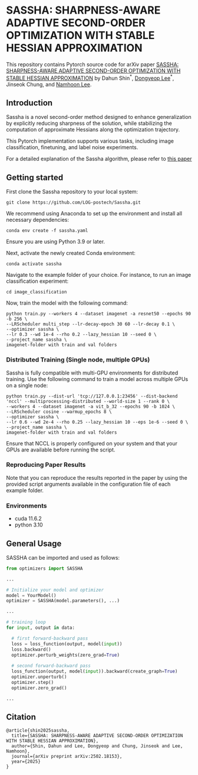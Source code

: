 # SASSHA: SHARPNESS-AWARE ADAPTIVE SECOND-ORDER OPTIMIZATION WITH STABLE HESSIAN APPROXIMATION

This repository contains Pytorch source code for arXiv paper [SASSHA: SHARPNESS-AWARE ADAPTIVE SECOND-ORDER OPTIMIZATION WITH STABLE HESSIAN APPROXIMATION](https://arxiv.org/abs/.....) by Dahun Shin<sup>&ast;</sup>, [Dongyeop Lee](https://edong6768.github.io/)<sup>&ast;</sup>, Jinseok Chung, and [Namhoon Lee](https://namhoonlee.github.io/).

## Introduction

Sassha is a novel second-order method designed to enhance generalization by explicitly reducing sharpness of the solution, while stabilizing the computation of approximate Hessians along the optimization trajectory.

This Pytorch implementation supports various tasks, including image classification, finetuning, and label noise experiments.

For a detailed explanation of the Sassha algorithm, please refer to [this paper](https://arxiv.org/pdf/2502.18153)


## Getting started

First clone the Sassha repository to your local system:
```
git clone https://github.com/LOG-postech/Sassha.git
```

We recommend using Anaconda to set up the environment and install all necessary dependencies:

```
conda env create -f sassha.yaml
```

Ensure you are using Python 3.9 or later.

Next, activate the newly created Conda environment:

```
conda activate sassha
```

Navigate to the example folder of your choice. For instance, to run an image classification experiment:

```
cd image_classification
```

Now, train the model with the following command:
```
python train.py --workers 4 --dataset imagenet -a resnet50 --epochs 90 -b 256 \
--LRScheduler multi_step --lr-decay-epoch 30 60 --lr-decay 0.1 \
--optimizer sassha \
--lr 0.3 --wd 1e-4 --rho 0.2 --lazy_hessian 10 --seed 0 \
--project_name sassha \
imagenet-folder with train and val folders
```

### Distributed Training (Single node, multiple GPUs)
Sassha is fully compatible with multi-GPU environments for distributed training. Use the following command to train a model across multiple GPUs on a single node:
```
python train.py --dist-url 'tcp://127.0.0.1:23456' --dist-backend 'nccl' --multiprocessing-distributed --world-size 1 --rank 0 \
--workers 4 --dataset imagenet -a vit_b_32 --epochs 90 -b 1024 \
--LRScheduler cosine --warmup_epochs 8 \
--optimizer sassha \
--lr 0.6 --wd 2e-4 --rho 0.25 --lazy_hessian 10 --eps 1e-6 --seed 0 \
--project_name sassha \
imagenet-folder with train and val folders
```
Ensure that NCCL is properly configured on your system and that your GPUs are available before running the script.

### Reproducing Paper Results
Note that you can reproduce the results reported in the paper by using the provided script arguments available in the configuration file of each example folder.

### Environments
- cuda 11.6.2
- python 3.10

## General Usage

SASSHA can be imported and used as follows:

```python
from optimizers import SASSHA

...

# Initialize your model and optimizer
model = YourModel()
optimizer = SASSHA(model.parameters(), ...)

...

# training loop
for input, output in data:

  # first forward-backward pass
  loss = loss_function(output, model(input))
  loss.backward()
  optimizer.perturb_weights(zero_grad=True)
  
  # second forward-backward pass
  loss_function(output, model(input)).backward(create_graph=True)  
  optimizer.unperturb()
  optimizer.step()
  optimizer.zero_grad()

...
```
## Citation
```
@article{shin2025sassha,
  title={SASSHA: SHARPNESS-AWARE ADAPTIVE SECOND-ORDER OPTIMIZATION WITH STABLE HESSIAN APPROXIMATION},
  author={Shin, Dahun and Lee, Dongyeop and Chung, Jinseok and Lee, Namhoon},
  journal={arXiv preprint arXiv:2502.18153},
  year={2025}
}
```
